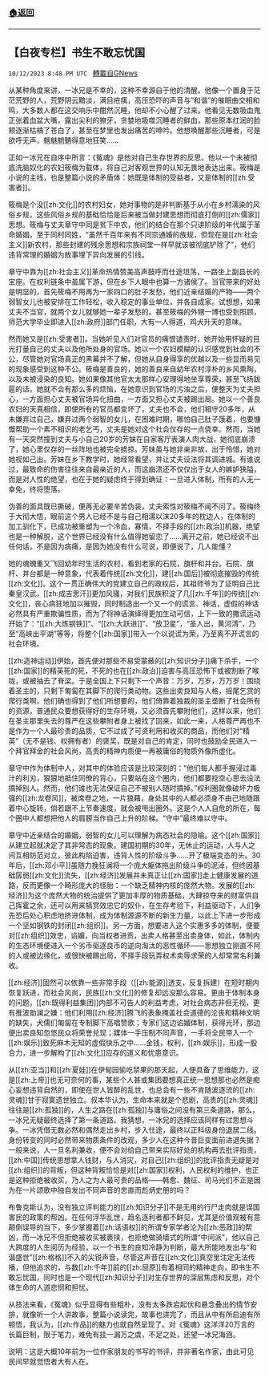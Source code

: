 ###  [:house:返回](README.md)
---


## 【白夜专栏】书生不敢忘忧国
`10/12/2023 8:48 PM UTC ` [轉載自GNews](https://gnews.org/articles/1825753)

         



从某种角度来讲，一冰兄是不幸的，这种不幸源自于他的清醒。他像一个置身于茫茫荒野的人，荒野阴云黯淡，满目疮痍，高压恐吓的声音与“和谐”的催眠曲交相和鸣，大多数人都在这交响乐中酣然沉睡，他却不小心醒了过来。他看见无数吸血鬼正张着血盆大嘴，露出尖利的獠牙，贪婪地吸噬沉睡者的鲜血，那些原本红润的脸颊逐渐枯槁了苍白了，甚至在梦里也发出痛苦的呻吟。他想唤醒那些沉睡者，可是欲呼无声，魑魅魍魉得意地狂笑……

正如一冰兄在自序中所言：《冤魂》是他对自己生存世界的反思。他以一个未被彻底洗脑奴化的农妇筱梅为载体，将自己对客观世界的认知无畏地表达出来。筱梅是小说的主线，也是整篇小说的矛盾体：她既是体制的受益者，又是体制的[[zh:受害者]]。

筱梅是个没[[zh:文化]]的农村妇女，她对事物的是非判断基于从小在乡村濡染的风俗乡规，这些风俗乡规的基础恰恰是后来被当做封建思想而彻底打倒的[[zh:儒家]]思想。筱梅与丈夫章守中同是贫下中农，他们的结合在那个只讲阶级的年代属于革命婚姻，至于同村同姓，“虽然千百年来有不同宗通婚的族规，但现在是[[zh:社会主义]]新农村，那些封建的残余思想和宗族祠堂一样早就该被彻底铲除了”，他们违背常理的婚姻为故事埋下异向发展的引线。

章守中靠为[[zh:社会主义]]革命热情赞美高声鼓呼而仕途坦荡，一路坐上副县长的宝座。在权利链条中虽属下游，但在乡下人眼中也算一方诸侯了。当官带来的好处是明显的，首先筱梅不用再为一家四口的肚子发愁，他们近亲结婚的产物——两个弱智女儿也被安排在工作轻松，收入稳定的事业单位，并各自成家。试想想，如果丈夫不当官，就两个女儿就够她一辈子发愁的。甚至筱梅的外甥一博也受到照顾，师范大学毕业即进入[[zh:政府]]部门任职，大有一人得道，鸡犬升天的意味。

然而她又是[[zh:受害者]]。当她听见人们对官员的痛恨谴责时，她开始用怀疑的目光打量自己的丈夫以及他所处身的官场。她以一个农妇模糊的认识感觉到社会的不公，尽管她对官场真正的黑幕并不了解，但她从自身得享的优越以及一些显而易见的现象感受到这种不公。筱梅是善良的，她的善良来自幼年农村淳朴的乡风熏陶，以及未被浸染的良知。她如果像其他官太太那样心安理得地坐享尊荣，甚至飞扬跋扈的话，她就不会有那么多的烦恼，在她意识到官场的污浊之后，便整天为丈夫担心，一方面担心丈夫被官场异化扭曲，一方面又担心丈夫被踢出局。她以一个善良农妇的天真相信，即使所有的官员都变坏了，丈夫也不会，他们相守20多年，从未嫌弃过自己，嫌弃过两个弱智的女儿，在困难时期，哪怕自己肚子饿着，也要慷慨帮助一个素不相识的老乞丐，丈夫是她对这个社会仅存的一点侥幸。然而，当她有一天突然撞到丈夫与小自己20岁的芳妹在自家客厅表演人肉大战，她彻底崩溃了，她心里仅存的一丝阵地也被完全掳掠。芳妹虽与她非亲非故，出于怜惜，她对她视如己出。芳妹在乡下教学时，她经常看望，并让丈夫设法将其调进城。有谁说过，最致命的伤害往往来自最亲近的人，而这崩溃还不仅仅出于女人的嫉妒狭隘，而是对人性的绝望，也在于她的疑虑终于得到确证：一旦进入体制，所有的人无一幸免，终将堕落。

伪善的面具既已撕破，便再无必要辛苦伪装，丈夫索性对筱梅不闻不问了。筱梅终于大彻大悟，眼前这个男人已经不是与自己相濡以沫20多年的枕边人，在体制的加工驯化下，已成功被重塑为一个冷血，寡情，不择手段的[[zh:政治]]机器，绝望也是一种解脱，这个世界已经没有什么值得她留恋了……离开之前，她已经说不出任何话，不是因为病痛，是因为她没有什么可说，即便说了，几人能懂？

她的魂魄重又飞回幼年时生活的农村，看到老家的石院，旗杆和井台。石院、旗杆、井台都是一种意象，代表着传统[[zh:文化]]，建[[zh:国后]]被彻底摧毁的传统[[zh:文化]]。这个一贯正确伟大的党建立自己的政权后，其祖师爷为了证明自己比秦皇汉武，[[zh:成吉思汗]]更加风骚，对我们民族积淀了几[[zh:千年]]的传统[[zh:文化]]，丧心病狂地加以摧毁，同时制造出一个又一个的谎言、神话，虚假的神话必然具有严重欺骗性质，而为了将神话演绎得更加生动可信，上下一致的撒谎运动开始了：“[[zh:大炼钢铁]]”、“[[zh:大跃进]]”、“放卫星”，“圣人出，黄河清”，乃至“高峡出平湖”等等，将整个[[zh:国家]]带入一个以说谎为荣，乃至离不开谎言的社会环境。

[[zh:造神运动]]伊始，首先便对那些不易受蒙蔽的[[zh:知识分子]]痛下杀手，一个[[zh:国家]]的精英死的死，不死的也在[[zh:政治]]迫害与高压恐怖下或被割断了喉咙，或被抽去了脊梁。于是全国上下只剩下一个声音：万岁，万岁，万万岁！围绕着圣主的，只剩下匍匐在其脚下的爬行类动物。这些出卖良知与人格，摇尾乞赏的爬行类啊，他们确也得到了他们所想要的，他们倚靠着独裁的圣主垄断了社会所有的资源，普通民众要想获得好的生存环境，又必须首先攀附他们，这样以来，他们在圣主那里失去的尊严在这些攀附者身上被找了回来，如此一来，人格尊严再也不是作为一个人最珍贵的品质，它不过成了可资利用和收买的商品，而他们对“精英”（无不是钱、权拥有者）的褒奖，既是对自己的肯定，同时也鼓励全民进入一个拜官拜金的社会风尚，高贵的精神内质便一再被庸俗的物质外像所虚化。

章守中作为体制中人，对其中的体验应该是比较深刻的：“他们每人都手握浸过毒汁的利刃，狠狠地抵住同僚的背心，只要站在这个圈内，他们都要挖空心思去设法搞掉别人。然而，他们谁也无法保证自己不被别人随时搞掉。”权利圈就像破坏力极强的[[zh:龙卷风]]，被席卷之地，一片狼藉，身处其中的人都必须身不由己地随跟着中心旋转，倘若跟不上节奏速度，就会被甩出圈外。这是个人人自危的所在，每个圈中人都想把他人的肩膀当作自己上升的阶梯。“守中”最终难以守中。

章守中近亲结合的婚姻，弱智的女儿可以理解为病态社会的隐喻。这个[[zh:国家]]从建立起就决定了其非常态的现象。建国初期的30年，无休止的运动，人与人之间互相防范对立，彼此构陷迫害，违背人性的阶级斗争……开了极端变态的头。30年后，[[zh:邓小平]]虽随力挽狂澜将一个庞大躯体拖出阶级斗争的泥淖，但终因基础孱弱[[zh:文化]]流失，[[zh:经济]]发展并未真正让[[zh:国家]]走上健康发展的道路，反而更像一个畸形庞大的怪胎：一个缺乏精神内核的庞然大物。发展的[[zh:经济]]为这个庞然大物的统治提供了更加丰厚的物质基础，大肆掠夺来的财富供自己挥霍之余，还可以用来犒赏效忠它的奴仆，在生存考验下，利益驱动下，人们争先恐后处心积虑地挤进体制，成为体制源源不断的新生力量，以此上下进一步形成一个坚如钢铁的封闭[[zh:组织]]。另一方面，想要进入这个实惠多多的体制，便要对[[zh:组织]]效忠，谄媚，向当权者进贡，出卖人格甚至出卖身体，如此，体制内的生态环境便进入一个劣币驱逐良币的逆向淘汰的恶性循环——思想独立刚直不阿的人或被边缘化，或很快被踢出局，不择手段玩弄权术卖辱求荣的人却常常名利兼收。

[[zh:经济]]固然可以依靠一些非常手段（[[zh:能源]]透支，反复拆建）在短时期内恢复跃进，而社会风尚，民族[[zh:文化]]的修复却远没那么容易。更由于体制本身的问题，[[zh:既得利益集团]]内部不可告人的利益考虑，对社会病态非但无视，更有推波助澜之嫌：他们利用[[zh:经济]]腾飞的表象掩盖社会道德的沦丧和精神文明的缺失，犬儒们匍匐在专制脚下高唱赞歌；专家们这边谄媚体制，获得光环，那边便出卖良知忽悠民众将荣誉兑现；媒体一手压制不同声音，一手将全民带入一个[[zh:娱乐]]致死麻木无知的虚假快乐之中……金钱，权利，[[zh:娱乐]]，形成一股合力，进一步解构了[[zh:文化]]应存的道义和忧患意识。

从[[zh:亚当]]和[[zh:夏娃]]在伊甸园偷吃禁果的那天起，人便具备了思维能力，这是[[zh:上帝]]也无可奈何的事，某些个人甚或集团要想真正统一思想那也必然是痴心妄想违背自然的，即使在世人皆醉的乱世，也总会有一些不肯随波逐流的[[zh:灵魂]]甘于寂寞遗世独立。叔本华认为，生命本来就是个悲剧，高贵的[[zh:灵魂]]往往是[[zh:孤独]]的，人生之路在[[zh:孤独]]与庸俗之间没有第三条道路，那么，一冰兄无疑最终选择了第一条道路。我猜想，一冰兄的选择应该同样有过思想斗争。一冰凭借无数必然和偶然走出乡村，步入仕途，最终以正科级身份退居二线。身份转变的同时必然带来物质条件的改观，多少人在这种今昔巨变面前进退失据？一般来说，人一旦名利兼收，便不会对给自己带来实际好处的机构再去批评指责，[[zh:中国]]传统思想拿人钱财，与人消灾，对自己[[zh:组织]]的批评指责无疑是对[[zh:组织]]的背叛，但这种背叛恰恰是对[[zh:国家]]权利，人民权利的维护，也正是这种拒绝被收买，乃人之为人最可贵的品格——韩愈、魏征、司马光们不正是因为在一片颂歌中独自发出不同声音的忠直而彪炳史册的吗？

布鲁克斯认为，没有独立评判能力的[[zh:知识分子]]不是无用的行尸走肉就是误国害民的政策的帮凶。在任何浮华乱世，趋名逐利者都不鲜见，尤其是价值观被有意颠倒误导的当下，多少掌握着[[zh:话语权]]的所谓专家学者沦为[[zh:恶政]]的帮凶，而一冰兄不但拒绝被收买被裹挟，也拒绝做骑墙式的所谓“中间派”，他以自己大跨度的人生阅历为经验，以一个书生的良知冷静为判断，最大所能地发出与“和谐盛世”[[zh:格格]]不入的尖锐声音，尽管这声音在[[zh:文化]]真空里注定无法传播，但他追求的，与数[[zh:千年]]前的[[zh:屈原]]有着相同的精神走向，即书生不敢忘忧国，同时也是一个现代[[zh:知识分子]]对生存世界的深层焦虑和反思，对个体生命的人道悲悯和担忧。

从技法来看，《冤魂》似乎显得有些粗朴，没有太多跌宕起伏和悬念叠出的情节安排，就像听一个人讲故事，整篇小说读完，故事也讲完了，而且从中有所启迪有所顿悟，我认为，[[zh:作品]]的魅力也就自然呈现了。对《冤魂》这洋洋20万言的长篇巨制，限于笔力，难免有挂一漏万之虞，不足之处，还望一冰兄海涵。


说明：这是大概10年前为一位作家朋友的书写的书评，并非著名作家，由此可见民间早就觉悟者大有人在。
